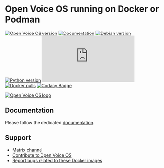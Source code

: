 # Open Voice OS running on Docker or Podman

[![Open Voice OS version](https://img.shields.io/badge/OpenVoiceOS-0.0.8a-blue)](https://openvoiceos.com/)
[![Documentation](https://img.shields.io/badge/Documentation-0.0.8a-purple)](https://openvoiceos.github.io/ovos-docker/)
[![Debian version](https://img.shields.io/badge/Debian-Bookworm-yellow)](https://www.debian.org)
[![Python version](https://img.shields.io/badge/Python-3.11-orange)](https://python.org)
[![Chat](https://img.shields.io/matrix/openvoiceos:matrix.org)](https://matrix.to/#/#OpenVoiceOS:matrix.org)
[![Docker pulls](https://img.shields.io/docker/pulls/smartgic/ovos-core)](https://hub.docker.com/r/smartgic/ovos-core)
[![Codacy Badge](https://app.codacy.com/project/badge/Grade/ebeee74fb69f43b0b255416208f884de)](https://app.codacy.com/gh/OpenVoiceOS/ovos-docker/dashboard?utm_source=gh\&utm_medium=referral\&utm_content=\&utm_campaign=Badge_grade)

[![Open Voice OS logo](https://openvoiceos.org/wp-content/uploads/2021/04/ovos-egg.png)](https://openvoiceos.org/)

## Documentation

Please follow the dedicated [documentation](https://openvoiceos.github.io/ovos-docker/).

## Support

* [Matrix channel](https://matrix.to/#/#openvoiceos:matrix.org)
* [Contribute to Open Voice OS](https://openvoiceos.github.io/community-docs/contributing/)
* [Report bugs related to these Docker images](https://github.com/OpenVoiceOS/ovos-docker/issues)
